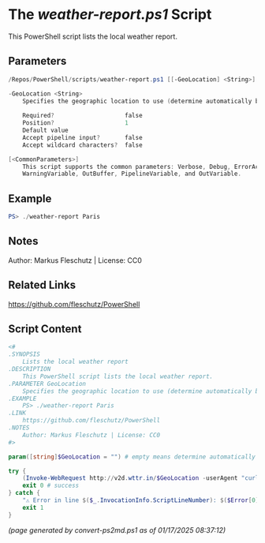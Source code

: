The *weather-report.ps1* Script
===========================

This PowerShell script lists the local weather report.

Parameters
----------
```powershell
/Repos/PowerShell/scripts/weather-report.ps1 [[-GeoLocation] <String>] [<CommonParameters>]

-GeoLocation <String>
    Specifies the geographic location to use (determine automatically by default)
    
    Required?                    false
    Position?                    1
    Default value                
    Accept pipeline input?       false
    Accept wildcard characters?  false

[<CommonParameters>]
    This script supports the common parameters: Verbose, Debug, ErrorAction, ErrorVariable, WarningAction, 
    WarningVariable, OutBuffer, PipelineVariable, and OutVariable.
```

Example
-------
```powershell
PS> ./weather-report Paris

```

Notes
-----
Author: Markus Fleschutz | License: CC0

Related Links
-------------
https://github.com/fleschutz/PowerShell

Script Content
--------------
```powershell
<#
.SYNOPSIS
	Lists the local weather report
.DESCRIPTION
	This PowerShell script lists the local weather report.
.PARAMETER GeoLocation
	Specifies the geographic location to use (determine automatically by default)
.EXAMPLE
	PS> ./weather-report Paris
.LINK
	https://github.com/fleschutz/PowerShell
.NOTES
	Author: Markus Fleschutz | License: CC0
#>

param([string]$GeoLocation = "") # empty means determine automatically

try {
	(Invoke-WebRequest http://v2d.wttr.in/$GeoLocation -userAgent "curl" -useBasicParsing).Content
	exit 0 # success
} catch {
	"⚠️ Error in line $($_.InvocationInfo.ScriptLineNumber): $($Error[0])"
	exit 1
}
```

*(page generated by convert-ps2md.ps1 as of 01/17/2025 08:37:12)*

